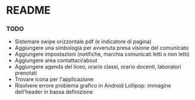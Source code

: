 # README #

### TODO ###

* Sistemare swipe orizzontale pdf (e indicatore di pagina)
* Aggiungere una simbologia per avvenuta presa visione del comunicato
* Aggiungere impostazioni (notifiche, marchia comunicati letti o non letti)
* Aggiungere area contattaci/about
* Aggiungere agenda del liceo, orario classi, orario docenti, laboratori prenotati
* Trovare icona per l'applicazione
* Risolvere errore problema grafico in Android Lollipop: immagine dell'header in bassa definizione
